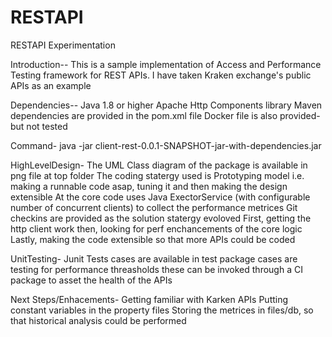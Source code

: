 # RESTAPI
RESTAPI Experimentation

Introduction--
This is a sample implementation of Access and Performance Testing framework for REST APIs.
I have taken Kraken exchange's public APIs as an example

Dependencies--
Java 1.8 or higher
Apache Http Components library
Maven dependencies are provided in the pom.xml file
Docker file is also provided- but not tested

Command-
java -jar client-rest-0.0.1-SNAPSHOT-jar-with-dependencies.jar

HighLevelDesign-
The UML Class diagram of the package is available in png file at top folder
The coding statergy used is Prototyping model i.e. making a runnable code asap, 
tuning it and then making the design extensible
At the core code uses Java ExectorService (with configurable number of concurrent clients) 
to collect the performance metrices
Git checkins are provided as the solution statergy evoloved
First, getting the http client work
then, looking for perf enchancements of the core logic
Lastly, making the code extensible so that more APIs could be coded

UnitTesting-
Junit Tests cases are available in test package
cases are testing for performance threasholds
these can be invoked through a CI package to asset the health of the APIs


Next Steps/Enhacements-
Getting familiar with Karken APIs
Putting constant variables in the property files
Storing the metrices in files/db, so that historical analysis could be performed
